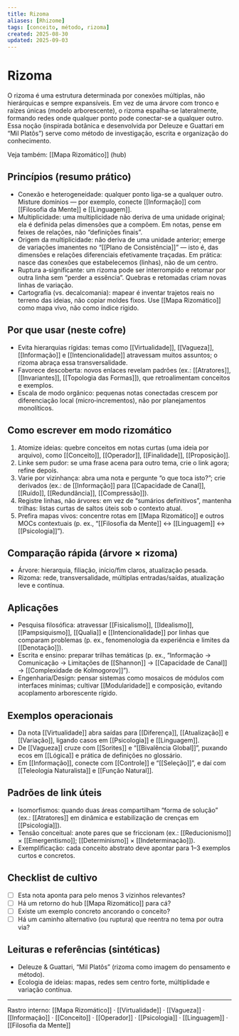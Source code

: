 ```yaml
---
title: Rizoma
aliases: [Rhizome]
tags: [conceito, método, rizoma]
created: 2025-08-30
updated: 2025-09-03
---
```

# Rizoma

O rizoma é uma estrutura determinada por conexões múltiplas, não hierárquicas e sempre expansíveis. Em vez de uma árvore com tronco e raízes únicas (modelo arborescente), o rizoma espalha-se lateralmente, formando redes onde qualquer ponto pode conectar-se a qualquer outro. Essa noção (inspirada botânica e desenvolvida por Deleuze e Guattari em “Mil Platôs”) serve como método de investigação, escrita e organização do conhecimento.

Veja também: [[Mapa Rizomático]] (hub)

## Princípios (resumo prático)
- Conexão e heterogeneidade: qualquer ponto liga-se a qualquer outro. Misture domínios — por exemplo, conecte [[Informação]] com [[Filosofia da Mente]] e [[Linguagem]].
- Multiplicidade: uma multiplicidade não deriva de uma unidade original; ela é definida pelas dimensões que a compõem. Em notas, pense em feixes de relações, não “definições finais”.
- Origem da multiplicidade: não deriva de uma unidade anterior; emerge de variações imanentes no “[[Plano de Consistência]]” — isto é, das dimensões e relações diferenciais efetivamente traçadas. Em prática: nasce das conexões que estabelecemos (linhas), não de um centro.
- Ruptura a‑significante: um rizoma pode ser interrompido e retomar por outra linha sem “perder a essência”. Quebras e retomadas criam novas linhas de variação.
- Cartografia (vs. decalcomania): mapear é inventar trajetos reais no terreno das ideias, não copiar moldes fixos. Use [[Mapa Rizomático]] como mapa vivo, não como índice rígido.

## Por que usar (neste cofre)
- Evita hierarquias rígidas: temas como [[Virtualidade]], [[Vagueza]], [[Informação]] e [[Intencionalidade]] atravessam muitos assuntos; o rizoma abraça essa transversalidade.
- Favorece descoberta: novos enlaces revelam padrões (ex.: [[Atratores]], [[Invariantes]], [[Topologia das Formas]]), que retroalimentam conceitos e exemplos.
- Escala de modo orgânico: pequenas notas conectadas crescem por diferenciação local (micro‑incrementos), não por planejamentos monolíticos.

## Como escrever em modo rizomático
1) Atomize ideias: quebre conceitos em notas curtas (uma ideia por arquivo), como [[Conceito]], [[Operador]], [[Finalidade]], [[Proposição]].
2) Linke sem pudor: se uma frase acena para outro tema, crie o link agora; refine depois.
3) Varie por vizinhança: abra uma nota e pergunte “o que toca isto?”; crie derivados (ex.: de [[Informação]] para [[Capacidade de Canal]], [[Ruído]], [[Redundância]], [[Compressão]]).
4) Registre linhas, não árvores: em vez de “sumários definitivos”, mantenha trilhas: listas curtas de saltos úteis sob o contexto atual.
5) Prefira mapas vivos: concentre rotas em [[Mapa Rizomático]] e outros MOCs contextuais (p. ex., “[[Filosofia da Mente]] ↔ [[Linguagem]] ↔ [[Psicologia]]”).

## Comparação rápida (árvore × rizoma)
- Árvore: hierarquia, filiação, início/fim claros, atualização pesada.
- Rizoma: rede, transversalidade, múltiplas entradas/saídas, atualização leve e contínua.

## Aplicações
- Pesquisa filosófica: atravessar [[Fisicalismo]], [[Idealismo]], [[Pampsiquismo]], [[Qualia]] e [[Intencionalidade]] por linhas que comparam problemas (p. ex., fenomenologia da experiência e limites da [[Denotação]]).
- Escrita e ensino: preparar trilhas temáticas (p. ex., “Informação → Comunicação → Limitações de [[Shannon]] → [[Capacidade de Canal]] → [[Complexidade de Kolmogorov]]”).
- Engenharia/Design: pensar sistemas como mosaicos de módulos com interfaces mínimas; cultivar [[Modularidade]] e composição, evitando acoplamento arborescente rígido.

## Exemplos operacionais
- Da nota [[Virtualidade]] abra saídas para [[Diferença]], [[Atualização]] e [[Variação]], ligando casos em [[Psicologia]] e [[Linguagem]].
- De [[Vagueza]] cruze com [[Sorites]] e “[[Bivalência Global]]”, puxando ecos em [[Lógica]] e prática de definições no glossário.
- Em [[Informação]], conecte com [[Controle]] e “[[Seleção]]”, e daí com [[Teleologia Naturalista]] e [[Função Natural]].

## Padrões de link úteis
- Isomorfismos: quando duas áreas compartilham “forma de solução” (ex.: [[Atratores]] em dinâmica e estabilização de crenças em [[Psicologia]]).
- Tensão conceitual: anote pares que se friccionam (ex.: [[Reducionismo]] × [[Emergentismo]]; [[Determinismo]] × [[Indeterminação]]).
- Exemplificação: cada conceito abstrato deve apontar para 1–3 exemplos curtos e concretos.

## Checklist de cultivo
- [ ] Esta nota aponta para pelo menos 3 vizinhos relevantes?
- [ ] Há um retorno do hub [[Mapa Rizomático]] para cá?
- [ ] Existe um exemplo concreto ancorando o conceito?
- [ ] Há um caminho alternativo (ou ruptura) que reentra no tema por outra via?

## Leituras e referências (sintéticas)
- Deleuze & Guattari, “Mil Platôs” (rizoma como imagem do pensamento e método). 
- Ecologia de ideias: mapas, redes sem centro forte, múltiplidade e variação contínua.

---
Rastro interno: [[Mapa Rizomático]] · [[Virtualidade]] · [[Vagueza]] · [[Informação]] · [[Conceito]] · [[Operador]] · [[Psicologia]] · [[Linguagem]] · [[Filosofia da Mente]]
